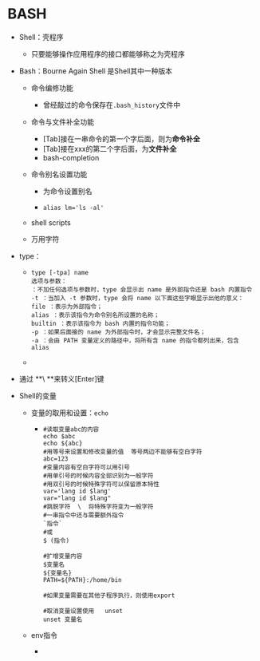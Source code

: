 # BASH

* Shell：壳程序

  * 只要能够操作应用程序的接口都能够称之为壳程序

* Bash：Bourne Again Shell  是Shell其中一种版本

  * 命令编修功能

    * 曾经敲过的命令保存在```.bash_history```文件中

  * 命令与文件补全功能

    * [Tab]接在一串命令的第一个字后面，则为**命令补全**
    * [Tab]接在xxx的第二个字后面，为**文件补全**
    * bash-completion

  * 命令别名设置功能

    * 为命令设置别名

    * ```shell
      alias lm='ls -al'
      ```

  * shell scripts

  * 万用字符

* type：

  * ```shell
    type [-tpa] name
    选项与参数：
    ：不加任何选项与参数时，type 会显示出 name 是外部指令还是 bash 内置指令
    -t ：当加入 -t 参数时，type 会将 name 以下面这些字眼显示出他的意义：
    file ：表示为外部指令；
    alias ：表示该指令为命令别名所设置的名称；
    builtin ：表示该指令为 bash 内置的指令功能；
    -p ：如果后面接的 name 为外部指令时，才会显示完整文件名；
    -a ：会由 PATH 变量定义的路径中，将所有含 name 的指令都列出来，包含 alias
    ```

  * 

* 通过  **\ **来转义[Enter]键





* Shell的变量
  * 变量的取用和设置：```echo```
    * ```shell
      #读取变量abc的内容
      echo $abc
      echo ${abc}
      #用等号来设置和修改变量的值  等号两边不能够有空白字符
      abc=123
      #变量内容有空白字符可以用引号
      #用单引号的时候内容全部识别为一般字符
      #用双引号的时候特殊字符可以保留原本特性
      var='lang id $lang'
      var="lang id $lang"    
      #跳脱字符  \  将特殊字符变为一般字符
      #一串指令中还与需要额外指令
      `指令`
      #或
      $ (指令)
      
      #扩增变量内容
      $变量名
      ${变量名}
      PATH=${PATH}:/home/bin
      
      #如果变量需要在其他子程序执行，则使用export
      
      #取消变量设置使用   unset
      unset 变量名
      ```
  
  * env指令
  
    * 